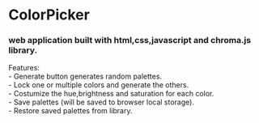 # ColorPicker

<h3>web application built with html,css,javascript and chroma.js library.<br></h3>
Features:<br>
 - Generate button generates random palettes.<br>
 - Lock one or multiple colors and generate the others.<br>
 - Costumize the hue,brightness and saturation for each color.<br>
 - Save palettes (will be saved to browser local storage).<br>
 - Restore saved palettes from library.<br>